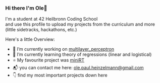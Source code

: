 ### Hi there I'm Ole👋
<p>I'm a student at 42 Heilbronn Coding School </br>and use this profile to upload my projects from the curriculum and more (little sidetracks, hackathons, etc.)</p>
<p>Here's a little Overview:</p>


- 🔭 I’m currently working on <a href="https://github.com/oph-design/multilayer_perceptron">multilayer_perceptron</a>
- 🌱 I’m currently learning theory of regressions (linear and logistical)
- ⭐️ My favourite project was <a href="https://github.com/oph-design/miniRT">miniRT</a>
- 📬 you can contact me here: ole.paul.heinzelmann@gmail.com 
- 👇 find my most important projects down here


